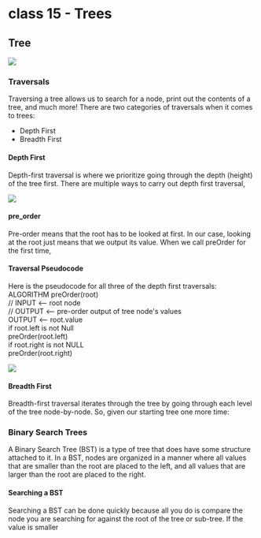 # class 15 - Trees

## Tree

<img src='https://res.cloudinary.com/practicaldev/image/fetch/s--od-naD9n--/c_limit%2Cf_auto%2Cfl_progressive%2Cq_auto%2Cw_880/https://miro.medium.com/max/975/1%2APWJiwTxRdQy8A_Y0hAv5Eg.png'/>

### Traversals

Traversing a tree allows us to search for a node, print out the contents of a tree, and much more! There are two categories of traversals when it comes to trees:

* Depth First
* Breadth First

#### Depth First

Depth-first traversal is where we prioritize going through the depth (height) of the tree first. There are multiple ways to carry out depth first traversal,

<img src='https://cncws.github.io/uploads/image/leetcode/traversal.png'/>

#### pre_order

Pre-order means that the root has to be looked at first. In our case, looking at the root just means that we output its value. When we call preOrder for the first time,

#### Traversal Pseudocode

Here is the pseudocode for all three of the depth first traversals:
ALGORITHM preOrder(root)<br>
// INPUT <-- root node<br>
// OUTPUT <-- pre-order output of tree node's values<br>
    OUTPUT <-- root.value<br>
    if root.left is not Null<br>
        preOrder(root.left)<br>
    if root.right is not NULL<br>
        preOrder(root.right)<br>

<img src='https://image.slidesharecdn.com/bst-150422084019-conversion-gate02/95/binary-search-tree-9-638.jpg'/>

#### Breadth First

Breadth-first traversal iterates through the tree by going through each level of the tree node-by-node. So, given our starting tree one more time:

### Binary Search Trees

A Binary Search Tree (BST) is a type of tree that does have some structure attached to it. In a BST, nodes are organized in a manner where all values that are smaller than the root are placed to the left, and all values that are larger than the root are placed to the right.

#### Searching a BST

Searching a BST can be done quickly because all you do is compare the node you are searching for against the root of the tree or sub-tree. If the value is smaller
